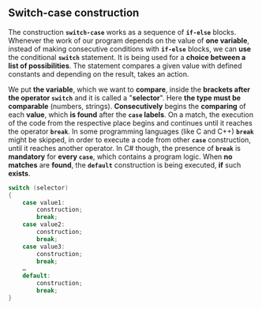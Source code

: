 ## Switch-case construction

The construction **`switch-case`** works as a sequence of **`if-else`** blocks. Whenever the work of our program depends on the value of **one variable**, instead of making consecutive conditions with **`if-else`** blocks, we can **use** the conditional **`switch`** statement. It is being used for a **choice between a list of possibilities**. The statement compares a given value with defined constants and depending on the result, takes an action.

We put **the variable**, which we want to **compare**, inside the **brackets after the operator `switch`** and it is called a "**selector**". Here **the type must be comparable** (numbers, strings). **Consecutively** begins the **comparing** of each **value**, which **is found** after the **`case` labels**. On a match, the execution of the code from the respective place begins and continues until it reaches the operator **`break`**. In some programming languages (like C and C++) **`break`** might be skipped, in order to execute a code from other **`case`** construction, until it reaches another operator. In C# though, the presence of **`break`** is **mandatory** for **every `case`**, which contains a program logic. When **no matches** are **found**, the **`default`** construction is being executed, **if** such **exists**.

```csharp
switch (selector)
{
    case value1:
        construction;
        break;
    case value2:
        construction;
        break;
    case value3:
        construction;
        break;
    …
    default:
        construction;
        break;
}
```